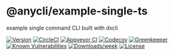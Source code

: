 @anycli/example-single-ts
=========================

example single command CLI built with dxcli

[![Version](https://img.shields.io/npm/v/@anycli/example-single-ts.svg)](https://npmjs.org/package/@anycli/example-single-ts)
[![CircleCI](https://circleci.com/gh/anycli/example-single-ts/tree/master.svg?style=svg)](https://circleci.com/gh/anycli/example-single-ts/tree/master)
[![Appveyor CI](https://ci.appveyor.com/api/projects/status/github/anycli/example-single-ts?branch=master&svg=true)](https://ci.appveyor.com/project/heroku/example-single-ts/branch/master)
[![Codecov](https://codecov.io/gh/anycli/example-single-ts/branch/master/graph/badge.svg)](https://codecov.io/gh/anycli/example-single-ts)
[![Greenkeeper](https://badges.greenkeeper.io/anycli/example-single-ts.svg)](https://greenkeeper.io/)
[![Known Vulnerabilities](https://snyk.io/test/npm/@anycli/example-single-ts/badge.svg)](https://snyk.io/test/npm/@anycli/example-single-ts)
[![Downloads/week](https://img.shields.io/npm/dw/@anycli/example-single-ts.svg)](https://npmjs.org/package/@anycli/example-single-ts)
[![License](https://img.shields.io/npm/l/@anycli/example-single-ts.svg)](https://github.com/anycli/example-single-ts/blob/master/package.json)
